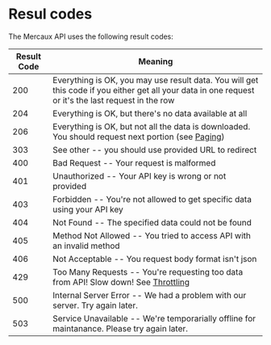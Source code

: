 # Resul codes

<aside class="notice"></aside>

The Mercaux API uses the following result codes:


Result Code | Meaning
---------- | -------
200 | Everything is OK, you may use result data. You will get this code if you either get all your data in one request or it's the last request in the row
204 | Everything is OK, but there's no data available at all
206 | Everything is OK, but not all the data is downloaded. You should request next portion (see <a href="#paging">Paging</a>)
303 | See other -- you should use provided URL to redirect
400 | Bad Request -- Your request is malformed
401 | Unauthorized -- Your API key is wrong or not provided
403 | Forbidden -- You're not allowed to get specific data using your API key
404 | Not Found -- The specified data could not be found
405 | Method Not Allowed -- You tried to access API with an invalid method
406 | Not Acceptable -- You request body format isn't json
429 | Too Many Requests -- You're requesting too data from API! Slow down! See <a href="#throttling">Throttling</a>
500 | Internal Server Error -- We had a problem with our server. Try again later.
503 | Service Unavailable -- We're temporarially offline for maintanance. Please try again later.
